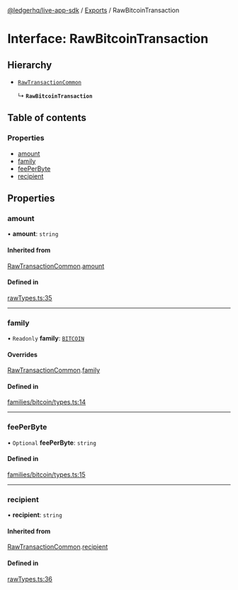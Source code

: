 [@ledgerhq/live-app-sdk](../README.md) / [Exports](../modules.md) / RawBitcoinTransaction

# Interface: RawBitcoinTransaction

## Hierarchy

- [`RawTransactionCommon`](RawTransactionCommon.md)

  ↳ **`RawBitcoinTransaction`**

## Table of contents

### Properties

- [amount](RawBitcoinTransaction.md#amount)
- [family](RawBitcoinTransaction.md#family)
- [feePerByte](RawBitcoinTransaction.md#feeperbyte)
- [recipient](RawBitcoinTransaction.md#recipient)

## Properties

### amount

• **amount**: `string`

#### Inherited from

[RawTransactionCommon](RawTransactionCommon.md).[amount](RawTransactionCommon.md#amount)

#### Defined in

[rawTypes.ts:35](https://github.com/LedgerHQ/live-app-sdk/blob/7a3b814/src/rawTypes.ts#L35)

___

### family

• `Readonly` **family**: [`BITCOIN`](../enums/FAMILIES.md#bitcoin)

#### Overrides

[RawTransactionCommon](RawTransactionCommon.md).[family](RawTransactionCommon.md#family)

#### Defined in

[families/bitcoin/types.ts:14](https://github.com/LedgerHQ/live-app-sdk/blob/7a3b814/src/families/bitcoin/types.ts#L14)

___

### feePerByte

• `Optional` **feePerByte**: `string`

#### Defined in

[families/bitcoin/types.ts:15](https://github.com/LedgerHQ/live-app-sdk/blob/7a3b814/src/families/bitcoin/types.ts#L15)

___

### recipient

• **recipient**: `string`

#### Inherited from

[RawTransactionCommon](RawTransactionCommon.md).[recipient](RawTransactionCommon.md#recipient)

#### Defined in

[rawTypes.ts:36](https://github.com/LedgerHQ/live-app-sdk/blob/7a3b814/src/rawTypes.ts#L36)
